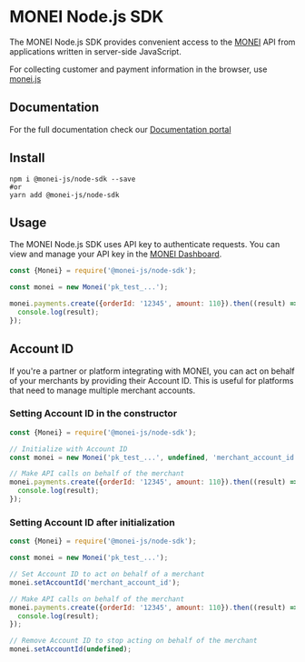 # MONEI Node.js SDK

The MONEI Node.js SDK provides convenient access to the [MONEI](https://monei.com/) API from applications written in server-side JavaScript.

For collecting customer and payment information in the browser, use [monei.js](https://docs.monei.com/docs/monei-js-overview)

## Documentation

For the full documentation check our [Documentation portal](https://docs.monei.com/)


## Install

```shell script
npm i @monei-js/node-sdk --save
#or 
yarn add @monei-js/node-sdk
```

## Usage

The MONEI Node.js SDK uses API key to authenticate requests. You can view and manage your API key in the [MONEI Dashboard](https://dashboard.monei.com/settings/api).

```js
const {Monei} = require('@monei-js/node-sdk');

const monei = new Monei('pk_test_...');

monei.payments.create({orderId: '12345', amount: 110}).then((result) => {
  console.log(result);
});
```

## Account ID

If you're a partner or platform integrating with MONEI, you can act on behalf of your merchants by providing their Account ID. This is useful for platforms that need to manage multiple merchant accounts.

### Setting Account ID in the constructor

```js
const {Monei} = require('@monei-js/node-sdk');

// Initialize with Account ID
const monei = new Monei('pk_test_...', undefined, 'merchant_account_id');

// Make API calls on behalf of the merchant
monei.payments.create({orderId: '12345', amount: 110}).then((result) => {
  console.log(result);
});
```

### Setting Account ID after initialization

```js
const {Monei} = require('@monei-js/node-sdk');

const monei = new Monei('pk_test_...');

// Set Account ID to act on behalf of a merchant
monei.setAccountId('merchant_account_id');

// Make API calls on behalf of the merchant
monei.payments.create({orderId: '12345', amount: 110}).then((result) => {
  console.log(result);
});

// Remove Account ID to stop acting on behalf of the merchant
monei.setAccountId(undefined);
```
